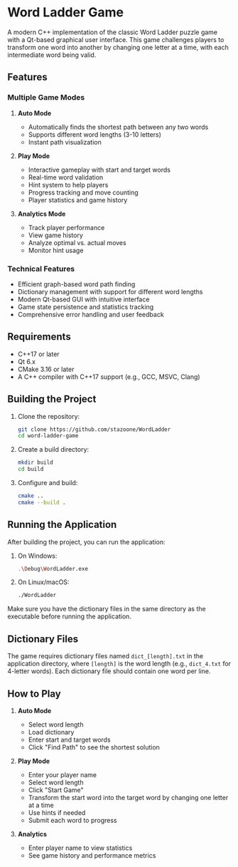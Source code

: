 # Word Ladder Game

A modern C++ implementation of the classic Word Ladder puzzle game with a Qt-based graphical user interface. This game challenges players to transform one word into another by changing one letter at a time, with each intermediate word being valid.

## Features

### Multiple Game Modes

1. **Auto Mode**
   - Automatically finds the shortest path between any two words
   - Supports different word lengths (3-10 letters)
   - Instant path visualization

2. **Play Mode**
   - Interactive gameplay with start and target words
   - Real-time word validation
   - Hint system to help players
   - Progress tracking and move counting
   - Player statistics and game history

3. **Analytics Mode**
   - Track player performance
   - View game history
   - Analyze optimal vs. actual moves
   - Monitor hint usage

### Technical Features

- Efficient graph-based word path finding
- Dictionary management with support for different word lengths
- Modern Qt-based GUI with intuitive interface
- Game state persistence and statistics tracking
- Comprehensive error handling and user feedback

## Requirements

- C++17 or later
- Qt 6.x
- CMake 3.16 or later
- A C++ compiler with C++17 support (e.g., GCC, MSVC, Clang)

## Building the Project

1. Clone the repository:
   ```bash
   git clone https://github.com/stazoone/WordLadder
   cd word-ladder-game
   ```

2. Create a build directory:
   ```bash
   mkdir build
   cd build
   ```

3. Configure and build:
   ```bash
   cmake ..
   cmake --build .
   ```

## Running the Application

After building the project, you can run the application:

1. On Windows:
   ```bash
   .\Debug\WordLadder.exe
   ```

2. On Linux/macOS:
   ```bash
   ./WordLadder
   ```

Make sure you have the dictionary files in the same directory as the executable before running the application.

## Dictionary Files

The game requires dictionary files named `dict_[length].txt` in the application directory, where `[length]` is the word length (e.g., `dict_4.txt` for 4-letter words). Each dictionary file should contain one word per line.

## How to Play

1. **Auto Mode**
   - Select word length
   - Load dictionary
   - Enter start and target words
   - Click "Find Path" to see the shortest solution

2. **Play Mode**
   - Enter your player name
   - Select word length
   - Click "Start Game"
   - Transform the start word into the target word by changing one letter at a time
   - Use hints if needed
   - Submit each word to progress

3. **Analytics**
   - Enter player name to view statistics
   - See game history and performance metrics
